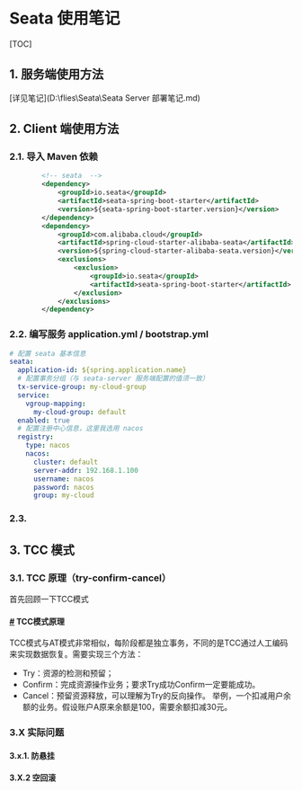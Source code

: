 # Seata 使用笔记

[TOC]

## 1. 服务端使用方法

[详见笔记](D:\flies\Seata\Seata Server 部署笔记.md)

## 2. Client 端使用方法

### 2.1. 导入 Maven 依赖

```xml
        <!-- seata  -->
        <dependency>
            <groupId>io.seata</groupId>
            <artifactId>seata-spring-boot-starter</artifactId>
            <version>${seata-spring-boot-starter.version}</version>
        </dependency>
        <dependency>
            <groupId>com.alibaba.cloud</groupId>
            <artifactId>spring-cloud-starter-alibaba-seata</artifactId>
            <version>${spring-cloud-starter-alibaba-seata.version}</version>
            <exclusions>
                <exclusion>
                    <groupId>io.seata</groupId>
                    <artifactId>seata-spring-boot-starter</artifactId>
                </exclusion>
            </exclusions>
        </dependency>
```

### 2.2. 编写服务 application.yml / bootstrap.yml

```yml
# 配置 seata 基本信息
seata:
  application-id: ${spring.application.name}
  # 配置事务分组（与 seata-server 服务端配置的值须一致）
  tx-service-group: my-cloud-group
  service:
    vgroup-mapping:
      my-cloud-group: default
  enabled: true
  # 配置注册中心信息，这里我选用 nacos
  registry:
    type: nacos
    nacos:
      cluster: default
      server-addr: 192.168.1.100
      username: nacos
      password: nacos
      group: my-cloud
```

### 2.3.

## 3. TCC 模式

### 3.1. TCC 原理（try-confirm-cancel）

首先回顾一下TCC模式

#### [#](https://cloud.benym.cn/#tcc模式原理) TCC模式原理

TCC模式与AT模式非常相似，每阶段都是独立事务，不同的是TCC通过人工编码来实现数据恢复。需要实现三个方法：

- Try：资源的检测和预留；
- Confirm：完成资源操作业务；要求Try成功Confirm一定要能成功。
- Cancel：预留资源释放，可以理解为Try的反向操作。 举例，一个扣减用户余额的业务。假设账户A原来余额是100，需要余额扣减30元。

### 3.X 实际问题

#### 3.x.1. 防悬挂

#### 3.X.2 空回滚

### 
